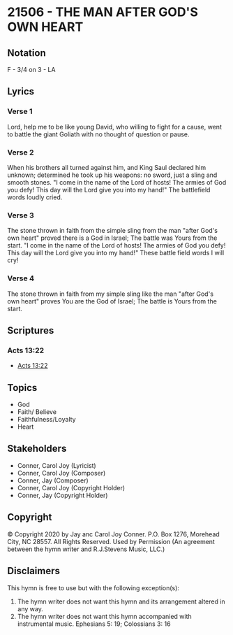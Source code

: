 # 21506 - THE MAN AFTER GOD'S OWN HEART

## Notation

F - 3/4 on 3 - LA

## Lyrics

### Verse 1

Lord, help me to be like young David, who willing to fight for a cause, went to battle the giant Goliath with no thought of question or pause.

### Verse 2

When his brothers all turned against him, and King Saul declared him unknown; determined he took up his weapons: no sword, just a sling and smooth stones. "I come in the name of the Lord of hosts! The armies of God you defy! This day will the Lord give you into my hand!" The battlefield words loudly cried.


### Verse 3

The stone thrown in faith from the simple sling from the man "after God's own heart" proved there is a God in Israel; The battle was Yours from the start.  "I come in the name of the Lord of hosts! The armies of God you defy! This day will the Lord give you into my hand!" These battle field words I will cry!

### Verse 4

The stone thrown in faith from my simple sling like the man "after God's own heart" proves You are the God of Israel; The battle is Yours from the start.



## Scriptures

### Acts 13:22

- [Acts 13:22](https://www.biblegateway.com/passage/?search=Acts%2013%3A22)


## Topics

- God
- Faith/ Believe
- Faithfulness/Loyalty
- Heart

## Stakeholders

- Conner, Carol Joy (Lyricist)
- Conner, Carol Joy (Composer)
- Conner, Jay (Composer)
- Conner, Carol Joy (Copyright Holder)
- Conner, Jay (Copyright Holder)

## Copyright

© Copyright 2020 by Jay anc Carol Joy Conner. P.O. Box 1276,
Morehead City, NC 28557. All Rights Reserved. Used by Permission
(An agreement between the hymn writer and R.J.Stevens Music, LLC.)

## Disclaimers

This hymn is free to use but with the following exception(s):
1. The hymn writer does not want this hymn and its arrangement altered in any way.
2. The hymn writer does not want this hymn accompanied with instrumental music.
Ephesians 5: 19; Colossians 3: 16

